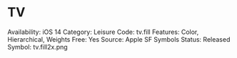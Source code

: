 # TV

Availability: iOS 14
Category: Leisure
Code: tv.fill
Features: Color, Hierarchical, Weights
Free: Yes
Source: Apple SF Symbols
Status: Released
Symbol: tv.fill2x.png